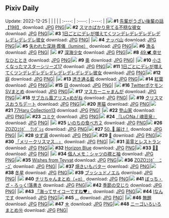 ## Pixiv Daily
Update: 2022-12-25
|      |      |      |
| :----: | :----: | :----: |
|![](https://pixiv.microyu.workers.dev/c/240x480/img-master/img/2022/12/23/19/00/10/103833531_p0_master1200.jpg) **#1** [先輩がうざい後輩の話【198】](https://www.pixiv.net/artworks/103833531) download: [JPG](https://pixiv.microyu.workers.dev/img-original/img/2022/12/23/19/00/10/103833531_p0.jpg) [PNG](https://pixiv.microyu.workers.dev/img-original/img/2022/12/23/19/00/10/103833531_p0.png)|![](https://pixiv.microyu.workers.dev/c/240x480/img-master/img/2022/12/23/20/18/37/103835576_p0_master1200.jpg) **#2** [スマホばかり見てる不穏な彼女](https://www.pixiv.net/artworks/103835576) download: [JPG](https://pixiv.microyu.workers.dev/img-original/img/2022/12/23/20/18/37/103835576_p0.jpg) [PNG](https://pixiv.microyu.workers.dev/img-original/img/2022/12/23/20/18/37/103835576_p0.png)|![](https://pixiv.microyu.workers.dev/c/240x480/img-master/img/2022/12/23/00/00/45/103816603_p0_master1200.jpg) **#3** [1日ごとにデレが増えてくツンデレデレデレデレデレデレデレデレ彼女](https://www.pixiv.net/artworks/103816603) download: [JPG](https://pixiv.microyu.workers.dev/img-original/img/2022/12/23/00/00/45/103816603_p0.jpg) [PNG](https://pixiv.microyu.workers.dev/img-original/img/2022/12/23/00/00/45/103816603_p0.png)|
|![](https://pixiv.microyu.workers.dev/c/240x480/img-master/img/2022/12/23/00/00/05/103816439_p0_master1200.jpg) **#4** [ナッペ山](https://www.pixiv.net/artworks/103816439) download: [JPG](https://pixiv.microyu.workers.dev/img-original/img/2022/12/23/00/00/05/103816439_p0.jpg) [PNG](https://pixiv.microyu.workers.dev/img-original/img/2022/12/23/00/00/05/103816439_p0.png)|![](https://pixiv.microyu.workers.dev/c/240x480/img-master/img/2022/12/23/00/00/12/103816465_p0_master1200.jpg) **#5** [失われた深淵·葬儀（lumine）](https://www.pixiv.net/artworks/103816465) download: [JPG](https://pixiv.microyu.workers.dev/img-original/img/2022/12/23/00/00/12/103816465_p0.jpg) [PNG](https://pixiv.microyu.workers.dev/img-original/img/2022/12/23/00/00/12/103816465_p0.png)|![](https://pixiv.microyu.workers.dev/c/240x480/img-master/img/2022/12/23/00/00/22/103816513_p0_master1200.jpg) **#6** [漁る](https://www.pixiv.net/artworks/103816513) download: [JPG](https://pixiv.microyu.workers.dev/img-original/img/2022/12/23/00/00/22/103816513_p0.jpg) [PNG](https://pixiv.microyu.workers.dev/img-original/img/2022/12/23/00/00/22/103816513_p0.png)|
|![](https://pixiv.microyu.workers.dev/c/240x480/img-master/img/2022/12/23/00/04/10/103816819_p0_master1200.jpg) **#7** [深海少女](https://www.pixiv.net/artworks/103816819) download: [JPG](https://pixiv.microyu.workers.dev/img-original/img/2022/12/23/00/04/10/103816819_p0.jpg) [PNG](https://pixiv.microyu.workers.dev/img-original/img/2022/12/23/00/04/10/103816819_p0.png)|![](https://pixiv.microyu.workers.dev/c/240x480/img-master/img/2022/12/23/00/00/32/103816560_p0_master1200.jpg) **#8** [49.🕊 幸せなひととき](https://www.pixiv.net/artworks/103816560) download: [JPG](https://pixiv.microyu.workers.dev/img-original/img/2022/12/23/00/00/32/103816560_p0.jpg) [PNG](https://pixiv.microyu.workers.dev/img-original/img/2022/12/23/00/00/32/103816560_p0.png)|![](https://pixiv.microyu.workers.dev/c/240x480/img-master/img/2022/12/23/00/00/30/103816549_p0_master1200.jpg) **#9** [奥](https://www.pixiv.net/artworks/103816549) download: [JPG](https://pixiv.microyu.workers.dev/img-original/img/2022/12/23/00/00/30/103816549_p0.jpg) [PNG](https://pixiv.microyu.workers.dev/img-original/img/2022/12/23/00/00/30/103816549_p0.png)|
|![](https://pixiv.microyu.workers.dev/c/240x480/img-master/img/2022/12/24/20/30/03/103869536_p0_master1200.jpg) **#10** [小さくなったマスターシリーズ17](https://www.pixiv.net/artworks/103869536) download: [JPG](https://pixiv.microyu.workers.dev/img-original/img/2022/12/24/20/30/03/103869536_p0.jpg) [PNG](https://pixiv.microyu.workers.dev/img-original/img/2022/12/24/20/30/03/103869536_p0.png)|![](https://pixiv.microyu.workers.dev/c/240x480/img-master/img/2022/12/24/00/01/15/103842707_p0_master1200.jpg) **#11** [1日ごとにデレが増えてくツンデレデレデレデレデレデレデレデレ彼女](https://www.pixiv.net/artworks/103842707) download: [JPG](https://pixiv.microyu.workers.dev/img-original/img/2022/12/24/00/01/15/103842707_p0.jpg) [PNG](https://pixiv.microyu.workers.dev/img-original/img/2022/12/24/00/01/15/103842707_p0.png)|![](https://pixiv.microyu.workers.dev/c/240x480/img-master/img/2022/12/23/00/00/20/103816508_p0_master1200.jpg) **#12** [庭](https://www.pixiv.net/artworks/103816508) download: [JPG](https://pixiv.microyu.workers.dev/img-original/img/2022/12/23/00/00/20/103816508_p0.jpg) [PNG](https://pixiv.microyu.workers.dev/img-original/img/2022/12/23/00/00/20/103816508_p0.png)|
|![](https://pixiv.microyu.workers.dev/c/240x480/img-master/img/2022/12/23/00/00/32/103816556_p0_master1200.jpg) **#13** [透き通る藍](https://www.pixiv.net/artworks/103816556) download: [JPG](https://pixiv.microyu.workers.dev/img-original/img/2022/12/23/00/00/32/103816556_p0.jpg) [PNG](https://pixiv.microyu.workers.dev/img-original/img/2022/12/23/00/00/32/103816556_p0.png)|![](https://pixiv.microyu.workers.dev/c/240x480/img-master/img/2022/12/23/00/00/19/103816502_p0_master1200.jpg) **#14** [紅葉](https://www.pixiv.net/artworks/103816502) download: [JPG](https://pixiv.microyu.workers.dev/img-original/img/2022/12/23/00/00/19/103816502_p0.jpg) [PNG](https://pixiv.microyu.workers.dev/img-original/img/2022/12/23/00/00/19/103816502_p0.png)|![](https://pixiv.microyu.workers.dev/c/240x480/img-master/img/2022/12/23/00/00/20/103816509_p0_master1200.jpg) **#15** [日](https://www.pixiv.net/artworks/103816509) download: [JPG](https://pixiv.microyu.workers.dev/img-original/img/2022/12/23/00/00/20/103816509_p0.jpg) [PNG](https://pixiv.microyu.workers.dev/img-original/img/2022/12/23/00/00/20/103816509_p0.png)|
|![](https://pixiv.microyu.workers.dev/c/240x480/img-master/img/2022/12/23/18/09/08/103832357_p0_master1200.jpg) **#16** [TwitterポケモンSVまとめ](https://www.pixiv.net/artworks/103832357) download: [JPG](https://pixiv.microyu.workers.dev/img-original/img/2022/12/23/18/09/08/103832357_p0.jpg) [PNG](https://pixiv.microyu.workers.dev/img-original/img/2022/12/23/18/09/08/103832357_p0.png)|![](https://pixiv.microyu.workers.dev/c/240x480/img-master/img/2022/12/24/00/02/07/103842838_p0_master1200.jpg) **#17** [マスカーニャまんが](https://www.pixiv.net/artworks/103842838) download: [JPG](https://pixiv.microyu.workers.dev/img-original/img/2022/12/24/00/02/07/103842838_p0.jpg) [PNG](https://pixiv.microyu.workers.dev/img-original/img/2022/12/24/00/02/07/103842838_p0.png)|![](https://pixiv.microyu.workers.dev/c/240x480/img-master/img/2022/12/25/02/06/21/103843074_p0_master1200.jpg) **#18** [サブカル風アリス×めがね](https://www.pixiv.net/artworks/103843074) download: [JPG](https://pixiv.microyu.workers.dev/img-original/img/2022/12/25/02/06/21/103843074_p0.jpg) [PNG](https://pixiv.microyu.workers.dev/img-original/img/2022/12/25/02/06/21/103843074_p0.png)|
|![](https://pixiv.microyu.workers.dev/c/240x480/img-master/img/2022/12/24/09/00/01/103852021_p0_master1200.jpg) **#19** [クリスマスおうちデート](https://www.pixiv.net/artworks/103852021) download: [JPG](https://pixiv.microyu.workers.dev/img-original/img/2022/12/24/09/00/01/103852021_p0.jpg) [PNG](https://pixiv.microyu.workers.dev/img-original/img/2022/12/24/09/00/01/103852021_p0.png)|![](https://pixiv.microyu.workers.dev/c/240x480/img-master/img/2022/12/23/19/55/20/103834884_p0_master1200.jpg) **#20** [黒猫](https://www.pixiv.net/artworks/103834884) download: [JPG](https://pixiv.microyu.workers.dev/img-original/img/2022/12/23/19/55/20/103834884_p0.jpg) [PNG](https://pixiv.microyu.workers.dev/img-original/img/2022/12/23/19/55/20/103834884_p0.png)|![](https://pixiv.microyu.workers.dev/c/240x480/img-master/img/2022/12/23/00/00/27/103816531_p0_master1200.jpg) **#21** [77Haru Collection13](https://www.pixiv.net/artworks/103816531) download: [JPG](https://pixiv.microyu.workers.dev/img-original/img/2022/12/23/00/00/27/103816531_p0.jpg) [PNG](https://pixiv.microyu.workers.dev/img-original/img/2022/12/23/00/00/27/103816531_p0.png)|
|![](https://pixiv.microyu.workers.dev/c/240x480/img-master/img/2022/12/23/07/30/02/103823153_p0_master1200.jpg) **#22** [登山家](https://www.pixiv.net/artworks/103823153) download: [JPG](https://pixiv.microyu.workers.dev/img-original/img/2022/12/23/07/30/02/103823153_p0.jpg) [PNG](https://pixiv.microyu.workers.dev/img-original/img/2022/12/23/07/30/02/103823153_p0.png)|![](https://pixiv.microyu.workers.dev/c/240x480/img-master/img/2022/12/24/22/00/40/103873224_p0_master1200.jpg) **#23** [コミケ](https://www.pixiv.net/artworks/103873224) download: [JPG](https://pixiv.microyu.workers.dev/img-original/img/2022/12/24/22/00/40/103873224_p0.jpg) [PNG](https://pixiv.microyu.workers.dev/img-original/img/2022/12/24/22/00/40/103873224_p0.png)|![](https://pixiv.microyu.workers.dev/c/240x480/img-master/img/2022/12/24/11/30/01/103854746_p0_master1200.jpg) **#24** [『Lu○Na / 魂音泉』](https://www.pixiv.net/artworks/103854746) download: [JPG](https://pixiv.microyu.workers.dev/img-original/img/2022/12/24/11/30/01/103854746_p0.jpg) [PNG](https://pixiv.microyu.workers.dev/img-original/img/2022/12/24/11/30/01/103854746_p0.png)|
|![](https://pixiv.microyu.workers.dev/c/240x480/img-master/img/2022/12/23/12/34/58/103826913_p0_master1200.jpg) **#25** [いのちの食べ方２](https://www.pixiv.net/artworks/103826913) download: [JPG](https://pixiv.microyu.workers.dev/img-original/img/2022/12/23/12/34/58/103826913_p0.jpg) [PNG](https://pixiv.microyu.workers.dev/img-original/img/2022/12/23/12/34/58/103826913_p0.png)|![](https://pixiv.microyu.workers.dev/c/240x480/img-master/img/2022/12/23/18/39/25/103833036_p0_master1200.jpg) **#26** [ZOZOｺﾗﾎﾞ　ﾜﾝﾀﾞｼｮ](https://www.pixiv.net/artworks/103833036) download: [JPG](https://pixiv.microyu.workers.dev/img-original/img/2022/12/23/18/39/25/103833036_p0.jpg) [PNG](https://pixiv.microyu.workers.dev/img-original/img/2022/12/23/18/39/25/103833036_p0.png)|![](https://pixiv.microyu.workers.dev/c/240x480/img-master/img/2022/12/24/00/00/56/103842637_p0_master1200.jpg) **#27** [50. 🌈 届け！](https://www.pixiv.net/artworks/103842637) download: [JPG](https://pixiv.microyu.workers.dev/img-original/img/2022/12/24/00/00/56/103842637_p0.jpg) [PNG](https://pixiv.microyu.workers.dev/img-original/img/2022/12/24/00/00/56/103842637_p0.png)|
|![](https://pixiv.microyu.workers.dev/c/240x480/img-master/img/2022/12/23/00/00/29/103816541_p0_master1200.jpg) **#28** [ゆず湯](https://www.pixiv.net/artworks/103816541) download: [JPG](https://pixiv.microyu.workers.dev/img-original/img/2022/12/23/00/00/29/103816541_p0.jpg) [PNG](https://pixiv.microyu.workers.dev/img-original/img/2022/12/23/00/00/29/103816541_p0.png)|![](https://pixiv.microyu.workers.dev/c/240x480/img-master/img/2022/12/24/00/11/47/103843497_p0_master1200.jpg) **#29** [🌸](https://www.pixiv.net/artworks/103843497) download: [JPG](https://pixiv.microyu.workers.dev/img-original/img/2022/12/24/00/11/47/103843497_p0.jpg) [PNG](https://pixiv.microyu.workers.dev/img-original/img/2022/12/24/00/11/47/103843497_p0.png)|![](https://pixiv.microyu.workers.dev/c/240x480/img-master/img/2022/12/24/08/06/14/103851272_p0_master1200.jpg) **#30** [「メリークリスマス…」](https://www.pixiv.net/artworks/103851272) download: [JPG](https://pixiv.microyu.workers.dev/img-original/img/2022/12/24/08/06/14/103851272_p0.jpg) [PNG](https://pixiv.microyu.workers.dev/img-original/img/2022/12/24/08/06/14/103851272_p0.png)|
|![](https://pixiv.microyu.workers.dev/c/240x480/img-master/img/2022/12/24/20/34/31/103869701_p0_master1200.jpg) **#31** [英霊とレストラン](https://www.pixiv.net/artworks/103869701) download: [JPG](https://pixiv.microyu.workers.dev/img-original/img/2022/12/24/20/34/31/103869701_p0.jpg) [PNG](https://pixiv.microyu.workers.dev/img-original/img/2022/12/24/20/34/31/103869701_p0.png)|![](https://pixiv.microyu.workers.dev/c/240x480/img-master/img/2022/12/24/00/00/46/103842593_p0_master1200.jpg) **#32** [Horizon Blue](https://www.pixiv.net/artworks/103842593) download: [JPG](https://pixiv.microyu.workers.dev/img-original/img/2022/12/24/00/00/46/103842593_p0.jpg) [PNG](https://pixiv.microyu.workers.dev/img-original/img/2022/12/24/00/00/46/103842593_p0.png)|![](https://pixiv.microyu.workers.dev/c/240x480/img-master/img/2022/12/24/02/09/41/103846819_p0_master1200.jpg) **#33** [🐳💐](https://www.pixiv.net/artworks/103846819) download: [JPG](https://pixiv.microyu.workers.dev/img-original/img/2022/12/24/02/09/41/103846819_p0.jpg) [PNG](https://pixiv.microyu.workers.dev/img-original/img/2022/12/24/02/09/41/103846819_p0.png)|
|![](https://pixiv.microyu.workers.dev/c/240x480/img-master/img/2022/12/24/08/00/15/103851162_p0_master1200.jpg) **#34** [個人メモ：シャツの襟と袖](https://www.pixiv.net/artworks/103851162) download: [JPG](https://pixiv.microyu.workers.dev/img-original/img/2022/12/24/08/00/15/103851162_p0.jpg) [PNG](https://pixiv.microyu.workers.dev/img-original/img/2022/12/24/08/00/15/103851162_p0.png)|![](https://pixiv.microyu.workers.dev/c/240x480/img-master/img/2022/12/23/20/51/10/103836448_p0_master1200.jpg) **#35** [Wishes from Teyvat](https://www.pixiv.net/artworks/103836448) download: [JPG](https://pixiv.microyu.workers.dev/img-original/img/2022/12/23/20/51/10/103836448_p0.jpg) [PNG](https://pixiv.microyu.workers.dev/img-original/img/2022/12/23/20/51/10/103836448_p0.png)|![](https://pixiv.microyu.workers.dev/c/240x480/img-master/img/2022/12/24/13/40/21/103857657_p0_master1200.jpg) **#36** [ZOZOｺﾗﾎﾞ　ﾆｰｺﾞ](https://www.pixiv.net/artworks/103857657) download: [JPG](https://pixiv.microyu.workers.dev/img-original/img/2022/12/24/13/40/21/103857657_p0.jpg) [PNG](https://pixiv.microyu.workers.dev/img-original/img/2022/12/24/13/40/21/103857657_p0.png)|
|![](https://pixiv.microyu.workers.dev/c/240x480/img-master/img/2022/12/23/22/43/09/103839983_p0_master1200.jpg) **#37** [焼きいもバター](https://www.pixiv.net/artworks/103839983) download: [JPG](https://pixiv.microyu.workers.dev/img-original/img/2022/12/23/22/43/09/103839983_p0.jpg) [PNG](https://pixiv.microyu.workers.dev/img-original/img/2022/12/23/22/43/09/103839983_p0.png)|![](https://pixiv.microyu.workers.dev/c/240x480/img-master/img/2022/12/24/00/01/46/103842796_p0_master1200.jpg) **#38** [冬星](https://www.pixiv.net/artworks/103842796) download: [JPG](https://pixiv.microyu.workers.dev/img-original/img/2022/12/24/00/01/46/103842796_p0.jpg) [PNG](https://pixiv.microyu.workers.dev/img-original/img/2022/12/24/00/01/46/103842796_p0.png)|![](https://pixiv.microyu.workers.dev/c/240x480/img-master/img/2022/12/24/20/30/05/103869540_p0_master1200.jpg) **#39** [ブッシュドノエル](https://www.pixiv.net/artworks/103869540) download: [JPG](https://pixiv.microyu.workers.dev/img-original/img/2022/12/24/20/30/05/103869540_p0.jpg) [PNG](https://pixiv.microyu.workers.dev/img-original/img/2022/12/24/20/30/05/103869540_p0.png)|
|![](https://pixiv.microyu.workers.dev/c/240x480/img-master/img/2022/12/23/02/11/21/103819831_p0_master1200.jpg) **#40** [チリちゃんまとめ（+α）](https://www.pixiv.net/artworks/103819831) download: [JPG](https://pixiv.microyu.workers.dev/img-original/img/2022/12/23/02/11/21/103819831_p0.jpg) [PNG](https://pixiv.microyu.workers.dev/img-original/img/2022/12/23/02/11/21/103819831_p0.png)|![](https://pixiv.microyu.workers.dev/c/240x480/img-master/img/2022/12/23/00/03/50/103816808_p0_master1200.jpg) **#41** [ぼっち・ざ・ろっく!落書き](https://www.pixiv.net/artworks/103816808) download: [JPG](https://pixiv.microyu.workers.dev/img-original/img/2022/12/23/00/03/50/103816808_p0.jpg) [PNG](https://pixiv.microyu.workers.dev/img-original/img/2022/12/23/00/03/50/103816808_p0.png)|![](https://pixiv.microyu.workers.dev/c/240x480/img-master/img/2022/12/24/00/01/08/103842688_p0_master1200.jpg) **#42** [季節の交じり](https://www.pixiv.net/artworks/103842688) download: [JPG](https://pixiv.microyu.workers.dev/img-original/img/2022/12/24/00/01/08/103842688_p0.jpg) [PNG](https://pixiv.microyu.workers.dev/img-original/img/2022/12/24/00/01/08/103842688_p0.png)|
|![](https://pixiv.microyu.workers.dev/c/240x480/img-master/img/2022/12/23/17/57/22/103832003_p0_master1200.jpg) **#43** [「海ってサイコーですね❤️」](https://www.pixiv.net/artworks/103832003) download: [JPG](https://pixiv.microyu.workers.dev/img-original/img/2022/12/23/17/57/22/103832003_p0.jpg) [PNG](https://pixiv.microyu.workers.dev/img-original/img/2022/12/23/17/57/22/103832003_p0.png)|![](https://pixiv.microyu.workers.dev/c/240x480/img-master/img/2022/12/23/11/29/32/103825861_p0_master1200.jpg) **#44** [Iなんです](https://www.pixiv.net/artworks/103825861) download: [JPG](https://pixiv.microyu.workers.dev/img-original/img/2022/12/23/11/29/32/103825861_p0.jpg) [PNG](https://pixiv.microyu.workers.dev/img-original/img/2022/12/23/11/29/32/103825861_p0.png)|![](https://pixiv.microyu.workers.dev/c/240x480/img-master/img/2022/12/23/00/00/13/103816472_p0_master1200.jpg) **#45** […](https://www.pixiv.net/artworks/103816472) download: [JPG](https://pixiv.microyu.workers.dev/img-original/img/2022/12/23/00/00/13/103816472_p0.jpg) [PNG](https://pixiv.microyu.workers.dev/img-original/img/2022/12/23/00/00/13/103816472_p0.png)|
|![](https://pixiv.microyu.workers.dev/c/240x480/img-master/img/2022/12/23/20/08/04/103835313_p0_master1200.jpg) **#46** [無題](https://www.pixiv.net/artworks/103835313) download: [JPG](https://pixiv.microyu.workers.dev/img-original/img/2022/12/23/20/08/04/103835313_p0.jpg) [PNG](https://pixiv.microyu.workers.dev/img-original/img/2022/12/23/20/08/04/103835313_p0.png)|![](https://pixiv.microyu.workers.dev/c/240x480/img-master/img/2022/12/23/17/30/01/103831452_p0_master1200.jpg) **#47** [☆](https://www.pixiv.net/artworks/103831452) download: [JPG](https://pixiv.microyu.workers.dev/img-original/img/2022/12/23/17/30/01/103831452_p0.jpg) [PNG](https://pixiv.microyu.workers.dev/img-original/img/2022/12/23/17/30/01/103831452_p0.png)|![](https://pixiv.microyu.workers.dev/c/240x480/img-master/img/2022/12/23/14/27/04/103828521_p0_master1200.jpg) **#48** [ニーゴいろいろまとめ⑩](https://www.pixiv.net/artworks/103828521) download: [JPG](https://pixiv.microyu.workers.dev/img-original/img/2022/12/23/14/27/04/103828521_p0.jpg) [PNG](https://pixiv.microyu.workers.dev/img-original/img/2022/12/23/14/27/04/103828521_p0.png)|
